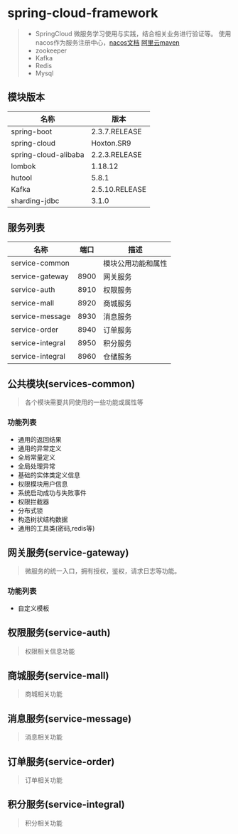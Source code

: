 # spring-cloud-framework 
> - SpringCloud 微服务学习使用与实践，结合相关业务进行验证等。
> 使用nacos作为服务注册中心，[nacos文档](https://nacos.io/zh-cn/index.html)
> [阿里云maven](https://packages.aliyun.com/maven)
> - zookeeper
> - Kafka
> - Redis
> - Mysql
## 模块版本 

| 名称                   | 版本             |
|----------------------|----------------|
| spring-boot          | 2.3.7.RELEASE  |
| spring-cloud         | Hoxton.SR9     |
| spring-cloud-alibaba | 2.2.3.RELEASE  |
| lombok               | 1.18.12        |
| hutool               | 5.8.1          |
| Kafka                | 2.5.10.RELEASE |
| sharding-jdbc        | 3.1.0          |
## 服务列表

| 名称               | 端口   | 描述        |
|------------------|------|-----------|
| service-common   |      | 模块公用功能和属性 |
| service-gateway  | 8900 | 网关服务      |
| service-auth     | 8910 | 权限服务      |
| service-mall     | 8920 | 商城服务      |
| service-message  | 8930 | 消息服务      |
| service-order    | 8940 | 订单服务      |
| service-integral | 8950 | 积分服务      |
| service-integral | 8960 | 仓储服务      |

## 公共模块(services-common)

> 各个模块需要共同使用的一些功能或属性等

### 功能列表
- 通用的返回结果
- 通用的异常定义
- 全局常量定义
- 全局处理异常
- 基础的实体类定义信息
- 权限模块用户信息
- 系统启动成功与失败事件
- 权限拦截器
- 分布式锁
- 构造树状结构数据
- 通用的工具类(密码,redis等)

## 网关服务(service-gateway)

> 微服务的统一入口，拥有授权，鉴权，请求日志等功能。


### 功能列表
- 自定义模板


## 权限服务(service-auth)

> 权限相关信息功能 

## 商城服务(service-mall)

> 商城相关功能 

## 消息服务(service-message)

> 消息相关功能

## 订单服务(service-order)

> 订单相关功能


## 积分服务(service-integral)

> 积分相关功能 
